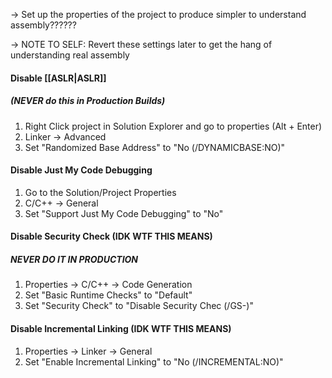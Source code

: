 -> Set up the properties of the project to produce simpler to understand assembly??????

-> NOTE TO SELF: Revert these settings later to get the hang of understanding real assembly


#### Disable [[ASLR|ASLR]]
##### (NEVER do this in Production Builds)
1. Right Click project in Solution Explorer and go to properties (Alt + Enter)
2. Linker -> Advanced
3. Set "Randomized Base Address" to "No (/DYNAMICBASE:NO)"


#### Disable Just My Code Debugging
1. Go to the Solution/Project Properties
2. C/C++ -> General
3. Set "Support Just My Code Debugging" to "No"


#### Disable Security Check (IDK WTF THIS MEANS)
##### NEVER DO IT IN PRODUCTION
1. Properties -> C/C++ -> Code Generation
2. Set "Basic Runtime Checks" to "Default"
3. Set "Security Check" to "Disable Security Chec (/GS-)"


#### Disable Incremental Linking (IDK WTF THIS MEANS)
1. Properties -> Linker -> General
2. Set "Enable Incremental Linking" to "No (/INCREMENTAL:NO)"